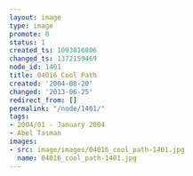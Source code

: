 ```yaml
---
layout: image
type: image
promote: 0
status: 1
created_ts: 1093016806
changed_ts: 1372159469
node_id: 1401
title: 04016 Cool Path
created: '2004-08-20'
changed: '2013-06-25'
redirect_from: []
permalink: "/node/1401/"
tags:
- 2004/01 - January 2004
- Abel Tasman
images:
- src: image/images/04016_cool_path-1401.jpg
  name: 04016_cool_path-1401.jpg
---
```


